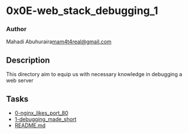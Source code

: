 # 0x0E-web_stack_debugging_1

### Author
Mahadi Abuhuraira<mam4t4real@gmail.com>

## Description
This directory aim to equip us with necessary knowledge in debugging a web server


## Tasks
* [0-nginx_likes_port_80](0-nginx_likes_port_80)
* [1-debugging_made_short](1-debugging_made_short)
* [README.md](README.md)
